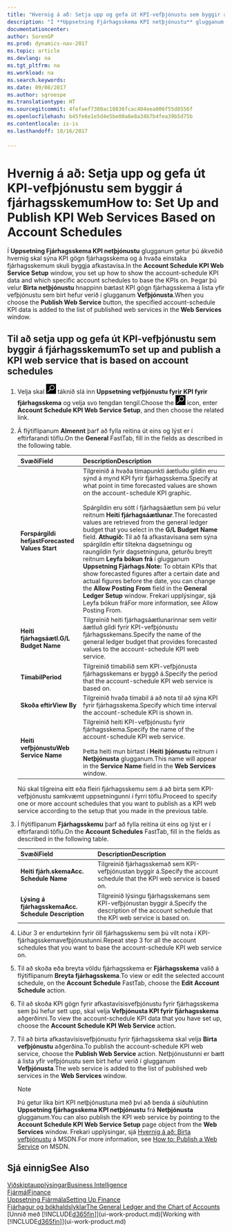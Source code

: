 ```yaml
---
title: "Hvernig á að: Setja upp og gefa út KPI-vefþjónustu sem byggir á fjárhagsskemum"
description: "Í **Uppsetning Fjárhagsskema KPI netþjónustu** glugganum getur þú ákveðið hvernig skal sýna KPI gögn fjárhagsskema og á hvaða einstaka fjárhagsskemum skuli byggja afkastavísa."
documentationcenter: 
author: SorenGP
ms.prod: dynamics-nav-2017
ms.topic: article
ms.devlang: na
ms.tgt_pltfrm: na
ms.workload: na
ms.search.keywords: 
ms.date: 09/08/2017
ms.author: sgroespe
ms.translationtype: HT
ms.sourcegitcommit: 4fefaef7380ac10836fcac404eea006f55d8556f
ms.openlocfilehash: b45fe6e1e5d4e5be00a6e8a34b7b4fea39b5d75b
ms.contentlocale: is-is
ms.lasthandoff: 10/16/2017

---
```

# <a name="how-to-set-up-and-publish-kpi-web-services-based-on-account-schedules"></a><span data-ttu-id="44a29-103">Hvernig á að: Setja upp og gefa út KPI-vefþjónustu sem byggir á fjárhagsskemum</span><span class="sxs-lookup"><span data-stu-id="44a29-103">How to: Set Up and Publish KPI Web Services Based on Account Schedules</span></span>
<span data-ttu-id="44a29-104">Í **Uppsetning Fjárhagsskema KPI netþjónustu** glugganum getur þú ákveðið hvernig skal sýna KPI gögn fjárhagsskema og á hvaða einstaka fjárhagsskemum skuli byggja afkastavísa.</span><span class="sxs-lookup"><span data-stu-id="44a29-104">In the **Account Schedule KPI Web Service Setup** window, you set up how to show the account-schedule KPI data and which specific account schedules to base the KPIs on.</span></span> <span data-ttu-id="44a29-105">Þegar þú velur **Birta netþjónustu** hnappinn bætast KPI gögn fjárhagsskema á lista yfir vefþjónustu sem birt hefur verið í glugganum **Vefþjónusta**.</span><span class="sxs-lookup"><span data-stu-id="44a29-105">When you choose the **Publish Web Service** button, the specified account-schedule KPI data is added to the list of published web services in the **Web Services** window.</span></span>  

## <a name="to-set-up-and-publish-a-kpi-web-service-that-is-based-on-account-schedules"></a><span data-ttu-id="44a29-106">Til að setja upp og gefa út KPI-vefþjónustu sem byggir á fjárhagsskemum</span><span class="sxs-lookup"><span data-stu-id="44a29-106">To set up and publish a KPI web service that is based on account schedules</span></span>  

1.  <span data-ttu-id="44a29-107">Velja skal ![Leit að síðu eða skýrslu](media/ui-search/search_small.png "Leit að síðu eða skýrslu táknið") táknið slá inn **Uppsetning vefþjónustu fyrir KPI fyrir fjárhagsskema** og velja svo tengdan tengil.</span><span class="sxs-lookup"><span data-stu-id="44a29-107">Choose the ![Search for Page or Report](media/ui-search/search_small.png "Search for Page or Report icon") icon, enter **Account Schedule KPI Web Service Setup**, and then choose the related link.</span></span>  
2.  <span data-ttu-id="44a29-108">Á flýtiflipanum **Almennt** þarf að fylla reitina út eins og lýst er í eftirfarandi töflu.</span><span class="sxs-lookup"><span data-stu-id="44a29-108">On the **General** FastTab, fill in the fields as described in the following table.</span></span>  

    |<span data-ttu-id="44a29-109">Svæði</span><span class="sxs-lookup"><span data-stu-id="44a29-109">Field</span></span>|<span data-ttu-id="44a29-110">Description</span><span class="sxs-lookup"><span data-stu-id="44a29-110">Description</span></span>|  
    |---------------------------------|---------------------------------------|  
    |<span data-ttu-id="44a29-111">**Forspárgildi hefjast**</span><span class="sxs-lookup"><span data-stu-id="44a29-111">**Forecasted Values Start**</span></span>|<span data-ttu-id="44a29-112">Tilgreinið á hvaða tímapunkti áætluðu gildin eru sýnd á mynd KPI fyrir fjárhagsskema.</span><span class="sxs-lookup"><span data-stu-id="44a29-112">Specify at what point in time forecasted values are shown on the account-schedule KPI graphic.</span></span><br /><br /> <span data-ttu-id="44a29-113">Spárgildin eru sótt í fjárhagsáætlun sem þú velur reitnum **Heiti fjárhagsáætlunar**.</span><span class="sxs-lookup"><span data-stu-id="44a29-113">The forecasted values are retrieved from the general ledger budget that you select in the **G/L Budget Name** field.</span></span> <span data-ttu-id="44a29-114">**Athugið:** Til að fá afkastavísana sem sýna spárgildin eftir tiltekna dagsetningu og raungildin fyrir dagsetninguna, geturðu breytt reitnum **Leyfa bókun frá** í glugganum **Uppsetning Fjárhags**.</span><span class="sxs-lookup"><span data-stu-id="44a29-114">**Note:**  To obtain KPIs that show forecasted figures after a certain date and actual figures before the date, you can change the **Allow Posting From** field in the **General Ledger Setup** window.</span></span> <span data-ttu-id="44a29-115">Frekari upplýsingar, sjá Leyfa bókun frá</span><span class="sxs-lookup"><span data-stu-id="44a29-115">For more information, see Allow Posting From.</span></span>|  
    |<span data-ttu-id="44a29-116">**Heiti fjárhagsáætl.**</span><span class="sxs-lookup"><span data-stu-id="44a29-116">**G/L Budget Name**</span></span>|<span data-ttu-id="44a29-117">Tilgreinið heiti fjárhagsáætlunarinnar sem veitir áætluð gildi fyrir KPI-vefþjónustu fjárhagsskemans.</span><span class="sxs-lookup"><span data-stu-id="44a29-117">Specify the name of the general ledger budget that provides forecasted values to the account-schedule KPI web service.</span></span>|  
    |<span data-ttu-id="44a29-118">**Tímabil**</span><span class="sxs-lookup"><span data-stu-id="44a29-118">**Period**</span></span>|<span data-ttu-id="44a29-119">Tilgreinið tímabilið sem KPI-vefþjónusta fjárhagsskemans er byggð á.</span><span class="sxs-lookup"><span data-stu-id="44a29-119">Specify the period that the account-schedule KPI web service is based on.</span></span>|  
    |<span data-ttu-id="44a29-120">**Skoða eftir**</span><span class="sxs-lookup"><span data-stu-id="44a29-120">**View By**</span></span>|<span data-ttu-id="44a29-121">Tilgreinið hvaða tímabil á að nota til að sýna KPI fyrir fjárhagsskema.</span><span class="sxs-lookup"><span data-stu-id="44a29-121">Specify which time interval the account-schedule KPI is shown in.</span></span>|  
    |<span data-ttu-id="44a29-122">**Heiti vefþjónustu**</span><span class="sxs-lookup"><span data-stu-id="44a29-122">**Web Service Name**</span></span>|<span data-ttu-id="44a29-123">Tilgreinið heiti KPI-vefþjónustu fyrir fjárhagsskema.</span><span class="sxs-lookup"><span data-stu-id="44a29-123">Specify the name of the account-schedule KPI web service.</span></span><br /><br /> <span data-ttu-id="44a29-124">Þetta heiti mun birtast í **Heiti þjónustu** reitnum í **Netþjónusta** glugganum.</span><span class="sxs-lookup"><span data-stu-id="44a29-124">This name will appear in the **Service Name** field in the **Web Services** window.</span></span>|  

    <span data-ttu-id="44a29-125">Nú skal tilgreina eitt eða fleiri fjárhagsskemu sem á að birta sem KPI-vefþjónustu samkvæmt uppsetningunni í fyrri töflu.</span><span class="sxs-lookup"><span data-stu-id="44a29-125">Proceed to specify one or more account schedules that you want to publish as a KPI web service according to the setup that you made in the previous table.</span></span>  

3.  <span data-ttu-id="44a29-126">Í flýtiflipanum **Fjárhagsskemu** þarf að fylla reitina út eins og lýst er í eftirfarandi töflu.</span><span class="sxs-lookup"><span data-stu-id="44a29-126">On the **Account Schedules** FastTab, fill in the fields as described in the following table.</span></span>  

    |<span data-ttu-id="44a29-127">Svæði</span><span class="sxs-lookup"><span data-stu-id="44a29-127">Field</span></span>|<span data-ttu-id="44a29-128">Description</span><span class="sxs-lookup"><span data-stu-id="44a29-128">Description</span></span>|  
    |---------------------------------|---------------------------------------|  
    |<span data-ttu-id="44a29-129">**Heiti fjárh.skema**</span><span class="sxs-lookup"><span data-stu-id="44a29-129">**Acc. Schedule Name**</span></span>|<span data-ttu-id="44a29-130">Tilgreinið fjárhagsskemað sem KPI-vefþjónustan byggir á.</span><span class="sxs-lookup"><span data-stu-id="44a29-130">Specify the account schedule that the KPI web service is based on.</span></span>|  
    |<span data-ttu-id="44a29-131">**Lýsing á fjárhagsskema**</span><span class="sxs-lookup"><span data-stu-id="44a29-131">**Acc. Schedule Description**</span></span>|<span data-ttu-id="44a29-132">Tilgreinið lýsingu fjárhagsskemans sem KPI-vefþjónustan byggir á.</span><span class="sxs-lookup"><span data-stu-id="44a29-132">Specify the description of the account schedule that the KPI web service is based on.</span></span>|  

4.  <span data-ttu-id="44a29-133">Liður 3 er endurtekinn fyrir öll fjárhagsskemu sem þú vilt nota í KPI-fjárhagsskemavefþjónustunni.</span><span class="sxs-lookup"><span data-stu-id="44a29-133">Repeat step 3 for all the account schedules that you want to base the account-schedule KPI web service on.</span></span>  
5.  <span data-ttu-id="44a29-134">Til að skoða eða breyta völdu fjárhagsskema er **Fjárhagsskema** valið á flýtiflipanum **Breyta fjárhagsskema**.</span><span class="sxs-lookup"><span data-stu-id="44a29-134">To view or edit the selected account schedule, on the **Account Schedule** FastTab, choose the **Edit Account Schedule** action.</span></span>  
6.  <span data-ttu-id="44a29-135">Til að skoða KPI gögn fyrir afkastavísisvefþjónustu fyrir fjárhagsskema sem þú hefur sett upp, skal velja **Vefþjónusta KPI fyrir fjárhagsskema** aðgerðinni.</span><span class="sxs-lookup"><span data-stu-id="44a29-135">To view the account-schedule KPI data that you have set up, choose the **Account Schedule KPI Web Service** action.</span></span>  
7.  <span data-ttu-id="44a29-136">Til að birta afkastavísisvefþjónustu fyrir fjárhagsskema skal velja **Birta vefþjónustu** aðgerðina.</span><span class="sxs-lookup"><span data-stu-id="44a29-136">To publish the account-schedule KPI web service, choose the **Publish Web Service** action.</span></span> <span data-ttu-id="44a29-137">Netþjónustunni er bætt á lista yfir vefþjónustu sem birt hefur verið í glugganum **Vefþjónusta**.</span><span class="sxs-lookup"><span data-stu-id="44a29-137">The web service is added to the list of published web services in the **Web Services** window.</span></span>  

    > [!NOTE]  
    >  <span data-ttu-id="44a29-138">Þú getur líka birt KPI netþjónustuna með því að benda á síðuhlutinn **Uppsetning fjárhagsskema KPI netþjónustu** frá **Netþjónusta** glugganum.</span><span class="sxs-lookup"><span data-stu-id="44a29-138">You can also publish the KPI web service by pointing to the **Account Schedule KPI Web Service Setup** page object from the **Web Services** window.</span></span> <span data-ttu-id="44a29-139">Frekari upplýsingar, sjá [Hvernig á að: Birta vefþjónustu](https://msdn.microsoft.com/en-us/library/dd338978.aspx) á MSDN.</span><span class="sxs-lookup"><span data-stu-id="44a29-139">For more information, see [How to: Publish a Web Service](https://msdn.microsoft.com/en-us/library/dd338978.aspx) on MSDN.</span></span>  

## <a name="see-also"></a><span data-ttu-id="44a29-140">Sjá einnig</span><span class="sxs-lookup"><span data-stu-id="44a29-140">See Also</span></span>  
[<span data-ttu-id="44a29-141">Viðskiptaupplýsingar</span><span class="sxs-lookup"><span data-stu-id="44a29-141">Business Intelligence</span></span>](bi.md)  
[<span data-ttu-id="44a29-142">Fjármál</span><span class="sxs-lookup"><span data-stu-id="44a29-142">Finance</span></span>](finance.md)  
[<span data-ttu-id="44a29-143">Uppsetning Fjármála</span><span class="sxs-lookup"><span data-stu-id="44a29-143">Setting Up Finance</span></span>](finance-setup-finance.md)  
[<span data-ttu-id="44a29-144">Fjárhagur og bókhaldslyklar</span><span class="sxs-lookup"><span data-stu-id="44a29-144">The General Ledger and the Chart of Accounts</span></span>](finance-general-ledger.md)  
<span data-ttu-id="44a29-145">[Unnið með [!INCLUDE[d365fin](includes/d365fin_md.md)]](ui-work-product.md)</span><span class="sxs-lookup"><span data-stu-id="44a29-145">[Working with [!INCLUDE[d365fin](includes/d365fin_md.md)]](ui-work-product.md)</span></span>

